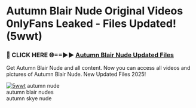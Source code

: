 # Autumn Blair Nude Original Videos 0nlyFans Leaked - Files Updated! (5wwt)

<h3>🔴 CLICK HERE 🌐==►► <a href="https://tinyurl.com/5h6xmrr3" rel="nofollow">Autumn Blair Nude Updated Files</a></h3>

Get Autumn Blair Nude and all content. Now you can access all videos and pictures of Autumn Blair Nude. New Updated Files 2025!

[![5wwt](https://i.imgur.com/KVD873Z.gif)](https://tinyurl.com/5h6xmrr3)
autumn nude<br>
autumn blair nudes<br>
autumn skye nude